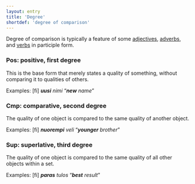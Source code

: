 ```yaml
---
layout: entry
title: 'Degree'
shortdef: 'degree of comparison'
---
```


Degree of comparison is typically a feature of some
[adjectives](fi-pos/ADJ), [adverbs](fi-pos/ADV), and
[verbs](fi-pos/VERB) in participle form.

### Pos: positive, first degree

This is the base form that merely states a quality of something, without
comparing it to qualities of others.

Examples:
[fi] _**uusi** nimi_ “_**new** name_”

### Cmp: comparative, second degree

The quality of one object is compared to the same quality of another object.

Examples:
[fi] _**nuorempi** veli_ “_**younger** brother_”

### Sup: superlative, third degree

The quality of one object is compared to the same quality of all other
objects within a set.

Examples:
[fi] _**paras** tulos_ “_**best** result_”
